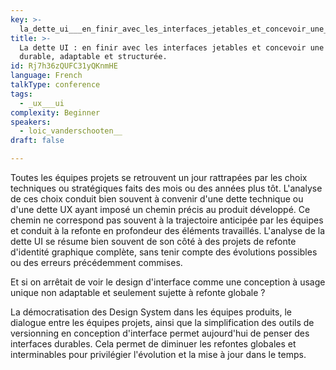 ```yaml
---
key: >-
  la_dette_ui___en_finir_avec_les_interfaces_jetables_et_concevoir_une_ui_durable__adaptable_et_structuree_
title: >-
  La dette UI : en finir avec les interfaces jetables et concevoir une UI
  durable, adaptable et structurée.
id: Rj7h36zQUFC31yQKnmHE
language: French
talkType: conference
tags:
  - _ux___ui
complexity: Beginner
speakers:
  - loic_vanderschooten__
draft: false

---
```


Toutes les équipes projets se retrouvent un jour rattrapées par les choix techniques ou stratégiques faits des mois ou des années plus tôt. L'analyse de ces choix conduit bien souvent à convenir d'une dette technique ou d'une dette UX ayant imposé un chemin précis au produit développé. Ce chemin ne correspond pas souvent à la trajectoire anticipée par les équipes et conduit à la refonte en profondeur des éléments travaillés. L'analyse de la dette UI se résume bien souvent de son côté à des projets de refonte d'identité graphique complète, sans tenir compte des évolutions possibles ou des erreurs précédemment commises.

Et si on arrêtait de voir le design d'interface comme une conception à usage unique non adaptable et seulement sujette à refonte globale ?

La démocratisation des Design System dans les équipes produits, le dialogue entre les équipes projets, ainsi que la simplification des outils de versionning en conception d'interface permet aujourd'hui de penser des interfaces durables. Cela permet de diminuer les refontes globales et interminables pour privilégier l'évolution et la mise à jour dans le temps.